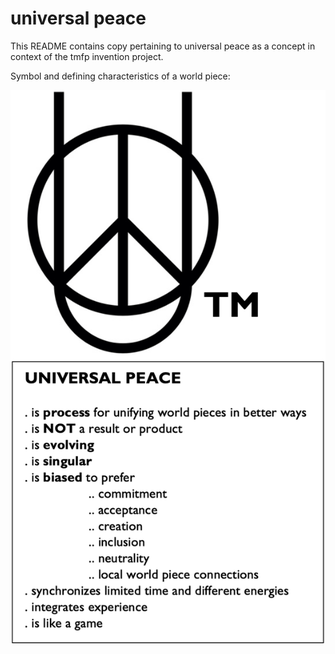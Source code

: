 # universal peace

This README contains copy pertaining to universal peace as a concept in context of the tmfp invention project.

Symbol and defining characteristics of a world piece:

![](./media/upsymbol.png)
